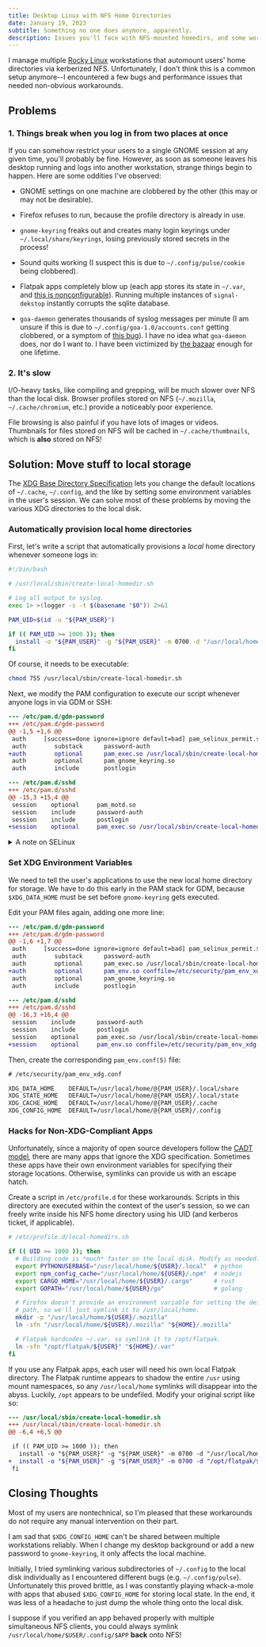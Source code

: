 ```yaml
---
title: Desktop Linux with NFS Home Directories
date: January 19, 2023
subtitle: Something no one does anymore, apparently.
description: Issues you'll face with NFS-mounted homedirs, and some workarounds.
---
```


I manage multiple [Rocky Linux](https://rockylinux.org/) workstations that automount
users' home directories via kerberized NFS. Unfortunately, I don't think this is a common
setup anymore--I encountered a few bugs and performance issues that needed non-obvious
workarounds.

## Problems

### 1. Things break when you log in from two places at once

If you can somehow restrict your users to a single GNOME session at any given time,
you'll probably be fine. However, as soon as someone leaves his desktop running and
logs into another workstation, strange things begin to happen. Here are some oddities
I've observed:

  - GNOME settings on one machine are clobbered by the other (this may or may not be desirable).

  - Firefox refuses to run, because the profile directory is already in use.

  - `gnome-keyring` freaks out and creates many login keyrings under `~/.local/share/keyrings`,
    losing previously stored secrets in the process!

  - Sound quits working (I suspect this is due to `~/.config/pulse/cookie` being clobbered).

  - Flatpak apps completely blow up (each app stores its state in `~/.var`, and
    [this is nonconfigurable](https://github.com/flatpak/flatpak/issues/1651)). Running
    multiple instances of `signal-dekstop` instantly corrupts the sqlite database.

  - `goa-daemon` generates thousands of syslog messages per minute (I am unsure if this is
    due to `~/.config/goa-1.0/accounts.conf` getting clobbered, or a symptom of
    [this bug](https://gitlab.gnome.org/GNOME/gnome-online-accounts/-/issues/32)).
    I have no idea what `goa-daemon` does, nor do I want to. I have been victimized by
    [the bazaar](http://www.catb.org/~esr/writings/cathedral-bazaar/cathedral-bazaar/)
    enough for one lifetime.

### 2. It's slow

I/O-heavy tasks, like compiling and grepping, will be much slower over NFS than the local
disk. Browser profiles stored on NFS (`~/.mozilla`, `~/.cache/chromium`, etc.) provide
a noticeably poor experience.

File browsing is also painful if you have lots of images or videos. Thumbnails for
files stored on NFS will be cached in `~/.cache/thumbnails`, which is **also** stored
on NFS!

## Solution: Move stuff to local storage

The [XDG Base Directory Specification](https://specifications.freedesktop.org/basedir-spec/basedir-spec-latest.html)
lets you change the default locations of `~/.cache`, `~/.config`, and the like by setting
some environment variables in the user's session.  We can solve most of these problems
by moving the various XDG directories to the local disk.

### Automatically provision local home directories

First, let's write a script that automatically provisions a _local_ home directory
whenever someone logs in:

````bash
#!/bin/bash

# /usr/local/sbin/create-local-homedir.sh

# Log all output to syslog.
exec 1> >(logger -s -t $(basename "$0")) 2>&1

PAM_UID=$(id -u "${PAM_USER}")

if (( PAM_UID >= 1000 )); then
  install -o "${PAM_USER}" -g "${PAM_USER}" -m 0700 -d "/usr/local/home/${PAM_USER}"
fi
````

Of course, it needs to be executable:

````bash
chmod 755 /usr/local/sbin/create-local-homedir.sh
````

Next, we modify the PAM configuration to execute our script whenever anyone logs in
via GDM or SSH:

````diff
--- /etc/pam.d/gdm-password
+++ /etc/pam.d/gdm-password
@@ -1,5 +1,6 @@
 auth     [success=done ignore=ignore default=bad] pam_selinux_permit.so
 auth        substack      password-auth
+auth        optional      pam_exec.so /usr/local/sbin/create-local-homedir.sh
 auth        optional      pam_gnome_keyring.so
 auth        include       postlogin

--- /etc/pam.d/sshd
+++ /etc/pam.d/sshd
@@ -15,3 +15,4 @@
 session    optional     pam_motd.so
 session    include      password-auth
 session    include      postlogin
+session    optional     pam_exec.so /usr/local/sbin/create-local-homedir.sh
````

<details>
<summary>A note on SELinux</summary>

If you're using SELinux, you'll need a separate copy of the `create-local-homedir` script
for use with GDM, labeled with `xdm_unconfined_exec_t`:

````bash
ln /usr/local/sbin/create-local-homedir{,-gdm}.sh
semanage fcontext -a -t xdm_unconfined_exec_t /usr/local/sbin/create-local-homedir-gdm.sh
restorecon -v /usr/local/sbin/create-local-homedir-gdm.sh
````

Be sure to modify `/etc/pam.d/gdm-password` appropriately.

</details>

### Set XDG Environment Variables

We need to tell the user's applications to use the new local home directory
for storage. We have to do this early in the PAM stack for GDM, because `$XDG_DATA_HOME`
must be set before `gnome-keyring` gets executed.

Edit your PAM files again, adding one more line:

````diff
--- /etc/pam.d/gdm-password
+++ /etc/pam.d/gdm-password
@@ -1,6 +1,7 @@
 auth     [success=done ignore=ignore default=bad] pam_selinux_permit.so
 auth        substack      password-auth
 auth        optional      pam_exec.so /usr/local/sbin/create-local-homedir.sh
+auth        optional      pam_env.so conffile=/etc/security/pam_env_xdg.conf
 auth        optional      pam_gnome_keyring.so
 auth        include       postlogin

--- /etc/pam.d/sshd
+++ /etc/pam.d/sshd
@@ -16,3 +16,4 @@
 session    include      password-auth
 session    include      postlogin
 session    optional     pam_exec.so /usr/local/sbin/create-local-homedir.sh
+session    optional     pam_env.so conffile=/etc/security/pam_env_xdg.conf
````

Then, create the corresponding `pam_env.conf(5)` file:

````default
# /etc/security/pam_env_xdg.conf

XDG_DATA_HOME    DEFAULT=/usr/local/home/@{PAM_USER}/.local/share
XDG_STATE_HOME   DEFAULT=/usr/local/home/@{PAM_USER}/.local/state
XDG_CACHE_HOME   DEFAULT=/usr/local/home/@{PAM_USER}/.cache
XDG_CONFIG_HOME  DEFAULT=/usr/local/home/@{PAM_USER}/.config
````

### Hacks for Non-XDG-Compliant Apps

Unfortunately, since a majority of open source developers follow the
[CADT model](https://www.jwz.org/doc/cadt.html), there are many apps that ignore the
XDG specification. Sometimes these apps have their own environment variables
for specifying their storage locations. Otherwise, symlinks can provide us with an escape
hatch.

Create a script in `/etc/profile.d` for these workarounds. Scripts in this directory
are executed within the context of the user's session, so we can freely write inside
his NFS home directory using his UID (and kerberos ticket, if applicable).

````bash
# /etc/profile.d/local-homedirs.sh

if (( UID >= 1000 )); then
  # Building code is *much* faster on the local disk. Modify as needed:
  export PYTHONUSERBASE="/usr/local/home/${USER}/.local"  # python
  export npm_config_cache="/usr/local/home/${USER}/.npm"  # nodejs
  export CARGO_HOME="/usr/local/home/${USER}/.cargo"      # rust
  export GOPATH="/usr/local/home/${USER}/go"              # golang

  # Firefox doesn't provide an environment variable for setting the default profile
  # path, so we'll just symlink it to /usr/local/home.
  mkdir -p "/usr/local/home/${USER}/.mozilla"
  ln -sfn "/usr/local/home/${USER}/.mozilla" "${HOME}/.mozilla"

  # Flatpak hardcodes ~/.var, so symlink it to /opt/flatpak.
  ln -sfn "/opt/flatpak/${USER}" "${HOME}/.var"
fi
````

If you use any Flatpak apps, each user will need his own local Flatpak directory.
The Flatpak runtime appears to shadow the entire `/usr` using mount namespaces,
so any `/usr/local/home` symlinks will disappear into the abyss. Luckily, `/opt`
appears to be undefiled. Modify your original script like so:

````diff
--- /usr/local/sbin/create-local-homedir.sh
+++ /usr/local/sbin/create-local-homedir.sh
@@ -6,4 +6,5 @@

 if (( PAM_UID >= 1000 )); then
   install -o "${PAM_USER}" -g "${PAM_USER}" -m 0700 -d "/usr/local/home/${PAM_USER}"
+  install -o "${PAM_USER}" -g "${PAM_USER}" -m 0700 -d "/opt/flatpak/${PAM_USER}"
 fi
````

## Closing Thoughts

Most of my users are nontechnical, so I'm pleased that these workarounds do not require
any manual intervention on their part.

I am sad that `$XDG_CONFIG_HOME` can't be shared between multiple workstations reliably.
When I change my desktop background or add a new password to `gnome-keyring`, it only
affects the local machine.

Initially, I tried symlinking various subdirectories of `~/.config` to the local disk
individually as I encountered different bugs (e.g. `~/.config/pulse`). Unfortunately this
proved brittle, as I was constantly playing whack-a-mole with apps that abused `$XDG_CONFIG_HOME`
for storing local state.  In the end, it was less of a headache to just dump the whole thing
onto the local disk.

I suppose if you verified an app behaved properly with multiple simultaneous NFS clients,
you could always symlink `/usr/local/home/$USER/.config/$APP` **back** onto NFS!
